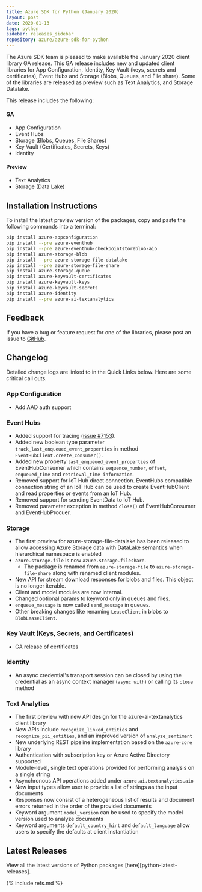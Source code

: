 ```yaml
---
title: Azure SDK for Python (January 2020)
layout: post
date: 2020-01-13
tags: python
sidebar: releases_sidebar
repository: azure/azure-sdk-for-python
---
```


The Azure SDK team is pleased to make available the January 2020 client library GA release. This GA release includes new and updated client libraries for App Configuration, Identity, Key Vault (keys, secrets and certificates), Event Hubs and Storage (Blobs, Queues, and File share). Some of the libraries are released as preview such as Text Analytics, and Storage Datalake.

This release includes the following:

#### GA

- App Configuration
- Event Hubs
- Storage (Blobs, Queues, File Shares)
- Key Vault (Certificates, Secrets, Keys)
- Identity

#### Preview

- Text Analytics
- Storage (Data Lake)

## Installation Instructions

To install the latest preview version of the packages, copy and paste the following commands into a terminal:

```bash
pip install azure-appconfiguration
pip install --pre azure-eventhub
pip install --pre azure-eventhub-checkpointstoreblob-aio
pip install azure-storage-blob
pip install --pre azure-storage-file-datalake
pip install --pre azure-storage-file-share
pip install azure-storage-queue
pip install azure-keyvault-certificates
pip install azure-keyvault-keys
pip install azure-keyvault-secrets
pip install azure-identity
pip install --pre azure-ai-textanalytics
```

## Feedback

If you have a bug or feature request for one of the libraries, please post an issue to [GitHub](https://github.com/azure/azure-sdk-for-python/issues).

## Changelog

Detailed change logs are linked to in the Quick Links below. Here are some critical call outs.

### App Configuration

- Add AAD auth support

### Event Hubs

- Added support for tracing ([issue #7153](https://github.com/Azure/azure-sdk-for-python/issues/7153)).
- Added new boolean type parameter `track_last_enqueued_event_properties` in method `EventHubClient.create_consumer()`.
- Added new property `last_enqueued_event_properties` of EventHubConsumer which contains `sequence_number`, `offset`, `enqueued_time` and `retrieval_time information`.
- Removed support for IoT Hub direct connection. EventHubs compatible connection string of an IoT Hub can be used to create EventHubClient and read properties or events from an IoT Hub.
- Removed support for sending EventData to IoT Hub.
- Removed parameter exception in method `close()` of EventHubConsumer and EventHubProcuer.

### Storage

- The first preview for azure-storage-file-datalake has been released to allow accessing Azure Storage data with DataLake semantics when hierarchical namespace is enabled
- `azure.storage.file` is now `azure.storage.fileshare`.
  - The package is renamed from `azure-storage-file` to `azure-storage-file-share` along with renamed client modules.
- New API for stream download responses for blobs and files. This object is no longer iterable.
- Client and model modules are now internal.
- Changed optional params to keyword only in queues and files.
- `enqueue_message` is now called `send_message` in queues.
- Other breaking changes like renaming `LeaseClient` in blobs to `BlobLeaseClient`.

### Key Vault (Keys, Secrets, and Certificates)

- GA release of certificates

### Identity

- An async credential's transport session can be closed by using the credential as an async context manager (`async with`) or calling its `close` method

### Text Analytics

- The first preview with new API design for the azure-ai-textanalytics client library
- New APIs include `recognize_linked_entities` and `recognize_pii_entities`, and an improved version of `analyze_sentiment`
- New underlying REST pipeline implementation based on the `azure-core` library
- Authentication with subscription key or Azure Active Directory supported
- Module-level, single text operations provided for performing analysis on a single string
- Asynchronous API operations added under `azure.ai.textanalytics.aio`
- New input types allow user to provide a list of strings as the input documents 
- Responses now consist of a heterogeneous list of results and document errors returned in the order of the provided documents
- Keyword argument `model_version` can be used to specify the model version used to analyze documents
- Keyword arguments `default_country_hint` and `default_language` allow users to specify the defaults at client instantiation

## Latest Releases

View all the latest versions of Python packages [here][python-latest-releases].

{% include refs.md %}

